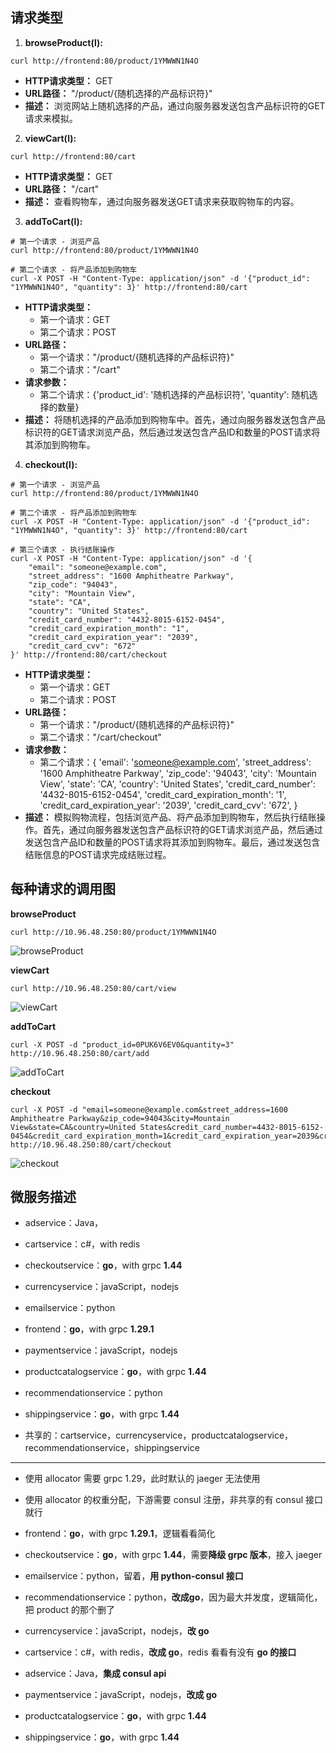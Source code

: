 ## 请求类型
1. **browseProduct(l):**
```
curl http://frontend:80/product/1YMWWN1N4O
```
   - **HTTP请求类型：** GET
   - **URL路径：** "/product/{随机选择的产品标识符}"
   - **描述：** 浏览网站上随机选择的产品，通过向服务器发送包含产品标识符的GET请求来模拟。

2. **viewCart(l):**
```
curl http://frontend:80/cart
```
   - **HTTP请求类型：** GET
   - **URL路径：** "/cart"
   - **描述：** 查看购物车，通过向服务器发送GET请求来获取购物车的内容。

3. **addToCart(l):**
```
# 第一个请求 - 浏览产品
curl http://frontend:80/product/1YMWWN1N4O

# 第二个请求 - 将产品添加到购物车
curl -X POST -H "Content-Type: application/json" -d '{"product_id": "1YMWWN1N4O", "quantity": 3}' http://frontend:80/cart

```
   - **HTTP请求类型：** 
     - 第一个请求：GET
     - 第二个请求：POST
   - **URL路径：** 
     - 第一个请求："/product/{随机选择的产品标识符}"
     - 第二个请求："/cart"
   - **请求参数：**
     - 第二个请求：{'product_id': '随机选择的产品标识符', 'quantity': 随机选择的数量}
   - **描述：** 将随机选择的产品添加到购物车中。首先，通过向服务器发送包含产品标识符的GET请求浏览产品，然后通过发送包含产品ID和数量的POST请求将其添加到购物车。

4. **checkout(l):**
```
# 第一个请求 - 浏览产品
curl http://frontend:80/product/1YMWWN1N4O

# 第二个请求 - 将产品添加到购物车
curl -X POST -H "Content-Type: application/json" -d '{"product_id": "1YMWWN1N4O", "quantity": 3}' http://frontend:80/cart

# 第三个请求 - 执行结账操作
curl -X POST -H "Content-Type: application/json" -d '{
    "email": "someone@example.com",
    "street_address": "1600 Amphitheatre Parkway",
    "zip_code": "94043",
    "city": "Mountain View",
    "state": "CA",
    "country": "United States",
    "credit_card_number": "4432-8015-6152-0454",
    "credit_card_expiration_month": "1",
    "credit_card_expiration_year": "2039",
    "credit_card_cvv": "672"
}' http://frontend:80/cart/checkout
```
   - **HTTP请求类型：** 
     - 第一个请求：GET
     - 第二个请求：POST
   - **URL路径：** 
     - 第一个请求："/product/{随机选择的产品标识符}"
     - 第二个请求："/cart/checkout"
   - **请求参数：**
     - 第二个请求：{
         'email': 'someone@example.com',
         'street_address': '1600 Amphitheatre Parkway',
         'zip_code': '94043',
         'city': 'Mountain View',
         'state': 'CA',
         'country': 'United States',
         'credit_card_number': '4432-8015-6152-0454',
         'credit_card_expiration_month': '1',
         'credit_card_expiration_year': '2039',
         'credit_card_cvv': '672',
       }
   - **描述：** 模拟购物流程，包括浏览产品、将产品添加到购物车，然后执行结账操作。首先，通过向服务器发送包含产品标识符的GET请求浏览产品，然后通过发送包含产品ID和数量的POST请求将其添加到购物车。最后，通过发送包含结账信息的POST请求完成结账过程。

## 每种请求的调用图
**browseProduct**
```
curl http://10.96.48.250:80/product/1YMWWN1N4O
```
![browseProduct](./call-graph-image/browse.png)

**viewCart**
```
curl http://10.96.48.250:80/cart/view
```
![viewCart](./call-graph-image/view.png)

**addToCart**
```
curl -X POST -d "product_id=0PUK6V6EV0&quantity=3" http://10.96.48.250:80/cart/add
```
![addToCart](./call-graph-image/add.png)

**checkout**
```
curl -X POST -d "email=someone@example.com&street_address=1600 Amphitheatre Parkway&zip_code=94043&city=Mountain View&state=CA&country=United States&credit_card_number=4432-8015-6152-0454&credit_card_expiration_month=1&credit_card_expiration_year=2039&credit_card_cvv=672" http://10.96.48.250:80/cart/checkout
```
![checkout](./call-graph-image/checkout.png)

## 微服务描述
* adservice：Java，
* cartservice：c#，with redis
* checkoutservice：**go**，with grpc **1.44**
* currencyservice：javaScript，nodejs
* emailservice：python
* frontend：**go**，with grpc **1.29.1**
* paymentservice：javaScript，nodejs
* productcatalogservice：**go**，with grpc **1.44**
* recommendationservice：python
* shippingservice：**go**，with grpc **1.44**

* 共享的：cartservice，currencyservice，productcatalogservice，recommendationservice，shippingservice
---
* 使用 allocator 需要 grpc 1.29，此时默认的 jaeger 无法使用
* 使用 allocator 的权重分配，下游需要 consul 注册，非共享的有 consul 接口就行

* frontend：**go**，with grpc **1.29.1**，逻辑看看简化
* checkoutservice：**go**，with grpc **1.44**，需要**降级 grpc 版本**，接入 jaeger
* emailservice：python，留着，**用 python-consul 接口**
* recommendationservice：python，**改成go**，因为最大并发度，逻辑简化，把 product 的那个删了
* currencyservice：javaScript，nodejs，**改 go**
* cartservice：c#，with redis，**改成 go**，redis 看看有没有 **go 的接口**
* adservice：Java，**集成 consul api**
* paymentservice：javaScript，nodejs，**改成 go**
* productcatalogservice：**go**，with grpc **1.44**
* shippingservice：**go**，with grpc **1.44**
